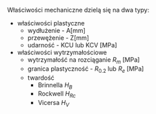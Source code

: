 Właściwości mechaniczne dzielą się na dwa typy:

- właściwości plastyczne
	- wydłużenie - A\[mm\]
	- przewężenie - Z\[mm\]
	- udarność - KCU lub KCV \[MPa\]
- właściwości wytrzymałościowe
	- wytrzymałość na rozciąganie $R_m$ \[MPa\]
	- granica plastyczność - $R_{0.2}$ lub $R_e$ \[MPa\]
	- twardość
		- Brinnella $H_B$
		- Rockwell $H_{Rc}$
		- Vicersa $H_{V}$
